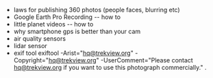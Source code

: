 * laws for publishing 360 photos (people faces, blurring etc)
* Google Earth Pro Recording -- how to
* little planet videos -- how to
* why smartphone gps is better than your cam
* air quality sensors
* lidar sensor
* exif tool exiftool  -Arist="hq@trekview.org" -Copyright="hq@trekview.org" -UserComment="Please contact hq@trekview.org if you want to use this photograph commercially." .